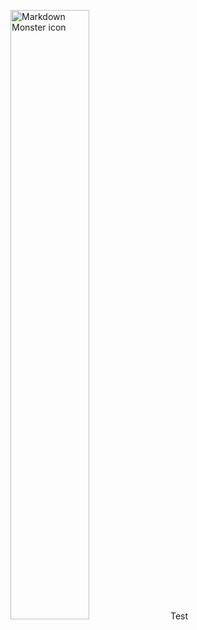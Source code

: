 <img src="https://cdna.artstation.com/p/assets/images/images/060/350/924/large/don-3-png.jpg?1678368330"  
alt="Markdown Monster icon"  
style="width:50%;height:50%;" />
Test